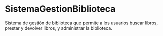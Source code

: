 # SistemaGestionBiblioteca
Sistema de gestión de biblioteca que permite a los usuarios buscar libros, prestar y devolver libros, y administrar la biblioteca.
